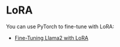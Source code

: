 # LoRA

You can use PyTorch to fine-tune with LoRA:
- [Fine-Tuning Llama2 with LoRA](https://pytorch.org/torchtune/0.4/tutorials/lora_finetune.html)